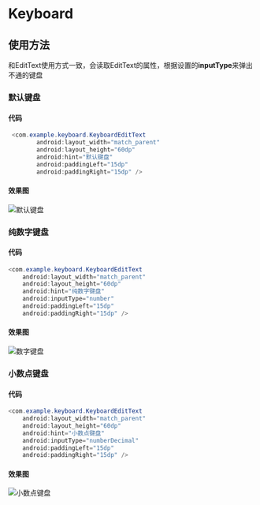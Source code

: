 # Keyboard

## 使用方法
和EditText使用方式一致，会读取EditText的属性，根据设置的**inputType**来弹出不通的键盘

### 默认键盘

#### 代码

``` java
 <com.example.keyboard.KeyboardEditText
        android:layout_width="match_parent"
        android:layout_height="60dp"
        android:hint="默认键盘"
        android:paddingLeft="15dp"
        android:paddingRight="15dp" />           
```

#### 效果图

![默认键盘](https://github.com/zhangkang19164/Keyboard/tree/master/images/default.png)
### 纯数字键盘

#### 代码

```java
<com.example.keyboard.KeyboardEditText
    android:layout_width="match_parent"
    android:layout_height="60dp"
    android:hint="纯数字键盘"
    android:inputType="number"
    android:paddingLeft="15dp"
    android:paddingRight="15dp" />
```

#### 效果图

![数字键盘](https://github.com/zhangkang19164/Keyboard/tree/master/images/number.png)

### 小数点键盘

#### 代码

```java
<com.example.keyboard.KeyboardEditText
    android:layout_width="match_parent"
    android:layout_height="60dp"
    android:hint="小数点键盘"
    android:inputType="numberDecimal"
    android:paddingLeft="15dp"
    android:paddingRight="15dp" />
```

#### 效果图



![小数点键盘](https://github.com/zhangkang19164/Keyboard/tree/master/images/numberDecimal.png)
